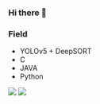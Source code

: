 ### Hi there 👋


### Field
- YOLOv5 + DeepSORT
- C
- JAVA
- Python

<img src="https://img.shields.io/badge/YOLO-00FFFF?style=flat&logo=YOLO&logoColor=black">
<img src="https://img.shields.io/badge/C-A8B9CC?style=flat&logo=C&logoColor=black">
